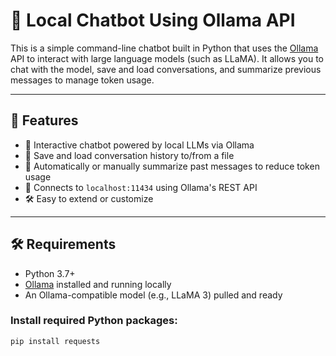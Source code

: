# 🧠 Local Chatbot Using Ollama API

This is a simple command-line chatbot built in Python that uses the [Ollama](https://ollama.com/) API to interact with large language models (such as LLaMA). It allows you to chat with the model, save and load conversations, and summarize previous messages to manage token usage.

---

## 🚀 Features

- 🤖 Interactive chatbot powered by local LLMs via Ollama
- 💾 Save and load conversation history to/from a file
- 🧹 Automatically or manually summarize past messages to reduce token usage
- 📡 Connects to `localhost:11434` using Ollama's REST API
- 🛠️ Easy to extend or customize

---

## 🛠 Requirements

- Python 3.7+
- [Ollama](https://ollama.com/) installed and running locally
- An Ollama-compatible model (e.g., LLaMA 3) pulled and ready

### Install required Python packages:

```bash
pip install requests
